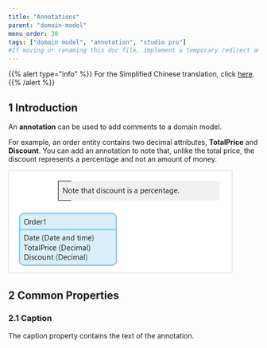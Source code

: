 ```yaml
---
title: "Annotations"
parent: "domain-model"
menu_order: 30
tags: ["domain model", "annotation", "studio pro"]
#If moving or renaming this doc file, implement a temporary redirect and let the respective team know they should update the URL in the product. See Mapping to Products for more details.
---
```


{{% alert type="info" %}}
For the Simplified Chinese translation, click [here]().
{{% /alert %}}

## 1 Introduction

An **annotation** can be used to add comments to a domain model.

For example, an order entity contains two decimal attributes, **TotalPrice** and **Discount**. You can add an annotation to note that, unlike the total price, the discount represents a percentage and not an amount of money.

![](attachments/domain-model/16844036.png)

## 2 Common Properties

### 2.1 Caption

The caption property contains the text of the annotation.
